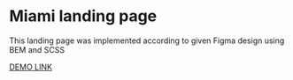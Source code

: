 # Miami landing page

This landing page was implemented according to given Figma design using BEM and SCSS

[DEMO LINK](https://novak-k.github.io/layout_miami/)
